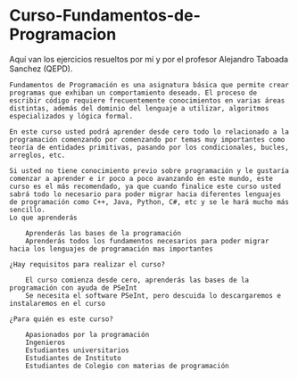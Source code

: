 # Curso-Fundamentos-de-Programacion
Aquí van los ejercicios resueltos por mí y por el profesor Alejandro Taboada Sanchez (QEPD).

    Fundamentos de Programación es una asignatura básica que permite crear programas que exhiban un comportamiento deseado. El proceso de escribir código requiere frecuentemente conocimientos en varias áreas distintas, además del dominio del lenguaje a utilizar, algoritmos especializados y lógica formal.

    En este curso usted podrá aprender desde cero todo lo relacionado a la programación comenzando por comenzando por temas muy importantes como teoría de entidades primitivas, pasando por los condicionales, bucles, arreglos, etc.

    Si usted no tiene conocimiento previo sobre programación y le gustaría comenzar a aprender e ir poco a poco avanzando en este mundo, este curso es el más recomendado, ya que cuando finalice este curso usted sabrá todo lo necesario para poder migrar hacia diferentes lenguajes de programación como C++, Java, Python, C#, etc y se le hará mucho más sencillo.
    Lo que aprenderás

        Aprenderás las bases de la programación
        Aprenderás todos los fundamentos necesarios para poder migrar hacia los lenguajes de programación mas importantes

    ¿Hay requisitos para realizar el curso?

        El curso comienza desde cero, aprenderás las bases de la programación con ayuda de PSeInt
        Se necesita el software PSeInt, pero descuida lo descargaremos e instalaremos en el curso

    ¿Para quién es este curso?

        Apasionados por la programación
        Ingenieros
        Estudiantes universitarios
        Estudiantes de Instituto
        Estudiantes de Colegio con materias de programación

